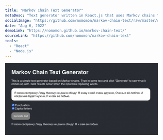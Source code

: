 ```yaml
---
title: "Markov Chain Text Generator"
metaDesc: "Text generator written in React.js that uses Markov chains to generate text based on a given input."
socialImage: "https://github.com/nomomon/markov-chain-text/raw/master/screenshot.png"
date: "Aug 6, 2022"
demoLink: "https://nomomon.github.io/markov-chain-text/"
sourceLink: "https://github.com/nomomon/markov-chain-text"
tools:
  - "React"
  - "Node.js"
---
```


![banner](https://github.com/nomomon/markov-chain-text/raw/master/screenshot.png)
